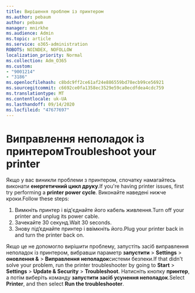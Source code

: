 ```yaml
---
title: Вирішення проблем із принтером
ms.author: pebaum
author: pebaum
manager: mnirkhe
ms.audience: Admin
ms.topic: article
ms.service: o365-administration
ROBOTS: NOINDEX, NOFOLLOW
localization_priority: Normal
ms.collection: Adm_O365
ms.custom:
- "9001214"
- "3186"
ms.openlocfilehash: c8bdc9ff2ce61af24e886559bd78ecb99ce56921
ms.sourcegitcommit: c6692ce0fa1358ec3529e59ca0ecdfdea4cdc759
ms.translationtype: MT
ms.contentlocale: uk-UA
ms.lasthandoff: 09/14/2020
ms.locfileid: "47677697"
---
```

# <a name="troubleshoot-your-printer"></a><span data-ttu-id="6bd42-102">Виправлення неполадок із принтером</span><span class="sxs-lookup"><span data-stu-id="6bd42-102">Troubleshoot your printer</span></span>

<span data-ttu-id="6bd42-103">Якщо у вас виникли проблеми з принтером, спочатку намагайтесь виконати **енергетичний цикл друку**.</span><span class="sxs-lookup"><span data-stu-id="6bd42-103">If you're having printer issues, first try performing a **printer power cycle**.</span></span> <span data-ttu-id="6bd42-104">Виконайте наведені нижче кроки.</span><span class="sxs-lookup"><span data-stu-id="6bd42-104">Follow these steps:</span></span>

1. <span data-ttu-id="6bd42-105">Вимкніть принтер і від'єднайте його кабель живлення.</span><span class="sxs-lookup"><span data-stu-id="6bd42-105">Turn off your printer and unplug its power cable.</span></span>
2. <span data-ttu-id="6bd42-106">Зачекайте 30 секунд.</span><span class="sxs-lookup"><span data-stu-id="6bd42-106">Wait 30 seconds.</span></span>
3. <span data-ttu-id="6bd42-107">Знову під’єднайте принтер і ввімкніть його.</span><span class="sxs-lookup"><span data-stu-id="6bd42-107">Plug your printer back in and turn the printer back on.</span></span>

<span data-ttu-id="6bd42-108">Якщо це не допомогло вирішити проблему, запустіть засіб виправлення неполадок із принтером, вибравши параметр **запустити**  >  **Settings**  >  **оновлення &**  >  **Виправлення неполадок**системи безпеки.</span><span class="sxs-lookup"><span data-stu-id="6bd42-108">If that didn't solve your problem, run the printer troubleshooter by going to **Start** > **Settings** > **Update & Security** > **Troubleshoot**.</span></span> <span data-ttu-id="6bd42-109">Натисніть кнопку **принтер**, а потім виберіть команду **запустити засіб усунення неполадок**.</span><span class="sxs-lookup"><span data-stu-id="6bd42-109">Select **Printer**, and then select **Run the troubleshooter**.</span></span>